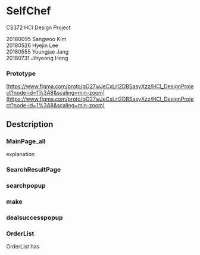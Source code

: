 # SelfChef
CS372 HCI Design Project

20180095 Sangwoo Kim\
20180526 Hyejin Lee\
20180555 Youngjae Jang\
20180731 Jihyeong Hong

### Prototype
[https://www.figma.com/proto/gO27wJeCxLrI2DBSasyXzz/HCI_DesignProject?node-id=1%3A8&scaling=min-zoom](https://www.figma.com/proto/gO27wJeCxLrI2DBSasyXzz/HCI_DesignProject?node-id=1%3A8&scaling=min-zoom)


## Destcription
### MainPage_all
explanation

### SearchResultPage

### searchpopup

### make

### dealsuccesspopup

### OrderList
OrderList has 

